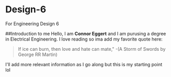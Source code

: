 # Design-6
For Engineering Design 6

##Introduction to me
Hello, I am **Connor Eggert** and I am purusing a degree in Electrical Engineering. 
I love reading so ima add my favorite quote here:
> If ice can burn, then love and hate can mate," 
> -(A Storm of Swords by George RR Martin)

I'll add more relevant information as I go along but this is my starting point lol
